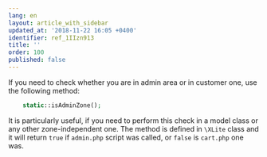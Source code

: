 ```yaml
---
lang: en
layout: article_with_sidebar
updated_at: '2018-11-22 16:05 +0400'
identifier: ref_1IIzn913
title: ''
order: 100
published: false
---
```

If you need to check whether you are in admin area or in customer one, use the following method:

```php
	static::isAdminZone();
```

It is particularly useful, if you need to perform this check in a model class or any other zone-independent one. The method is defined in `\XLite` class and it will return `true` if `admin.php` script was called, or `false` is `cart.php` one was.
